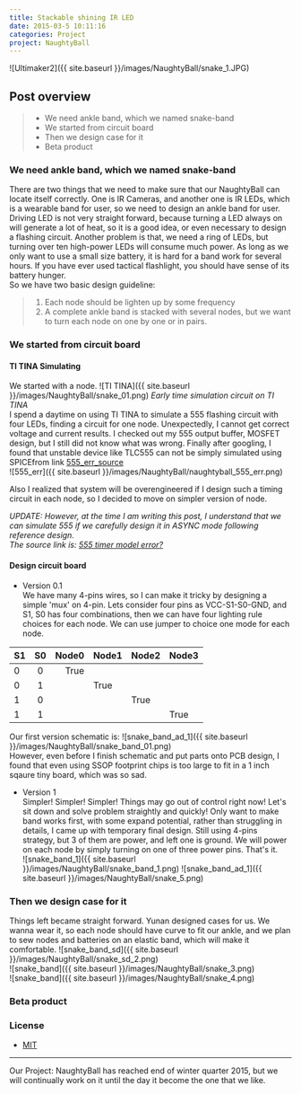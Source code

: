 ```yaml
---
title: Stackable shining IR LED
date: 2015-03-5 10:11:16
categories: Project
project: NaughtyBall
---
```

![Ultimaker2]({{ site.baseurl }}/images/NaughtyBall/snake_1.JPG)

## Post overview

>* We need ankle band, which we named snake-band
>* We started from circuit board
>* Then we design case for it
>* Beta product

### We need ankle band, which we named snake-band
There are two things that we need to make sure that our NaughtyBall can locate itself correctly. One is IR Cameras, and another one is IR LEDs, which is a wearable band for user, so we need to design an ankle band for user.  
Driving LED is not very straight forward, because turning a LED always on will generate a lot of heat, so it is a good idea, or even necessary to design a flashing circuit. Another problem is that, we need a ring of LEDs, but turning over ten high-power LEDs will consume much power. As long as we only want to use a small size battery, it is hard for a band work for several hours. If you have ever used tactical flashlight, you should have sense of its battery hunger.  
So we have two basic design guideline:  

>1. Each node should be lighten up by some frequency
>2. A complete ankle band is stacked with several nodes, but we want to turn each node on one by one or in pairs.

### We started from circuit board

#### TI TINA Simulating  

We started with a node.
![TI TINA]({{ site.baseurl }}/images/NaughtyBall/snake_01.png)
_Early time simulation circuit on TI TINA_  
I spend a daytime on using TI TINA to simulate a 555 flashing circuit with four LEDs, finding a circuit for one node. Unexpectedly, I cannot get correct voltage and current results. I checked out my 555 output buffer, MOSFET design, but I still did not know what was wrong. Finally after googling, I found that unstable device like TLC555 can not be simply simulated using SPICEfrom link [555_err_source](http://www.tina.com/English/tina/FAQ2&id=Tina)  
![555_err]({{ site.baseurl }}/images/NaughtyBall/naughtyball_555_err.png)  
  
Also I realized that system will be overengineered if I design such a timing circuit in each node, so I decided to move on simpler version of node.

_UPDATE: However, at the time I am writing this post, I understand that we can simulate 555 if we carefully design it in ASYNC mode following reference design.  
The source link is: [555 timer model error?](http://e2e.ti.com/support/clocks/f/48/p/87007/300575)_

#### Design circuit board

- Version 0.1  
We have many 4-pins wires, so I can make it tricky by designing a simple 'mux' on 4-pin. Lets consider four pins as VCC-S1-S0-GND, and S1, S0 has four combinations, then we can have four lighting rule choices for each node. We can use jumper to choice one mode for each node.

| S1 | S0 | Node0 | Node1 | Node2 | Node3 |
|----|:--:|------:|-------|-------|-------|
| 0  |  0 |  True |       |       |       |
| 0  |  1 |       | True  |       |       |
| 1  |  0 |       |       | True  |       |
| 1  | 1  |       |       |       | True  |


Our first version schematic is:
![snake_band_ad_1]({{ site.baseurl }}/images/NaughtyBall/snake_band_01.png)  
However, even before I finish schematic and put parts onto PCB design, I found that even using SSOP footprint chips is too large to fit in a 1 inch sqaure tiny board, which was so sad.

- Version 1  
Simpler! Simpler! Simpler! Things may go out of control right now! Let's sit down and solve problem straightly and quickly!
Only want to make band works first, with some expand potential, rather than struggling in details, I came up with temporary final design. Still using 4-pins strategy, but 3 of them are power, and left one is ground. We will power on each node by simply turning on one of three power pins. That's it.  
![snake_band_1]({{ site.baseurl }}/images/NaughtyBall/snake_band_1.png)
![snake_band_ad_1]({{ site.baseurl }}/images/NaughtyBall/snake_5.png)

### Then we design case for it
Things left became straight forward. Yunan designed cases for us. We wanna wear it, so each node should have curve to fit our ankle, and we plan to sew nodes and batteries on an elastic band, which will make it comfortable.
![snake_band_sd]({{ site.baseurl }}/images/NaughtyBall/snake_sd_2.png)  
![snake_band]({{ site.baseurl }}/images/NaughtyBall/snake_3.png)  
![snake_band]({{ site.baseurl }}/images/NaughtyBall/snake_4.png) 


### Beta product



### License
* [MIT](http://opensource.org/licenses/MIT)

-------------
Our Project: NaughtyBall has reached end of winter quarter 2015, but we will continually work on it until the day it become the one that we like.

